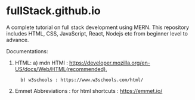 # fullStack.github.io

A complete tutorial on full stack development using MERN.
This repository includes HTML, CSS, JavaScript, React, Nodejs etc from beginner level to advance.

Documentations:

1) HTML: a) mdn HTMl : https://developer.mozilla.org/en-US/docs/Web/HTML(recommended), 
        
         b) w3schools : https://www.w3schools.com/html/

2) Emmet Abbreviations : for html shortcuts : https://emmet.io/